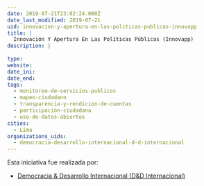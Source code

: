 ```yaml
---
date: 2019-07-21T23:02:24.000Z
date_last_modified: 2019-07-21
uid: innovacion-y-apertura-en-las-politicas-publicas-innovapp
title: |
  Innovación Y Apertura En Las Políticas Públicas (Innovapp)
description: |
  
type: 
website: 
date_ini: 
date_end: 
tags:
  - monitoreo-de-servicios-publicos
  - mapeo-ciudadano
  - transparencia-y-rendicion-de-cuentas
  - participación-ciudadana
  - uso-de-datos-abiertos
cities: 
  - Lima
organizations_uids:
  - democracia-desarrollo-internacional-d-d-internacional
---
```


Esta iniciativa fue realizada por:

- [Democracia & Desarrollo Internacional (D&D Internacional)](/organizaciones/democracia-desarrollo-internacional-d-d-internacional)
